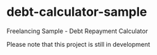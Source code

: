 debt-calculator-sample
======================

Freelancing Sample - Debt Repayment Calculator

Please note that this project is still in development
